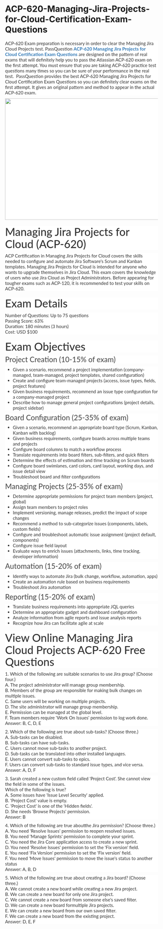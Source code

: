 # ACP-620-Managing-Jira-Projects-for-Cloud-Certification-Exam-Questions
<p>
	<span style="font-size:12px;font-weight:normal;">
	<p style="box-sizing:border-box;margin-top:0px;margin-bottom:10px;color:#333333;font-family:Lato;font-size:15px;white-space:normal;background-color:#FFFFFF;">
		ACP-620 Exam preparation is necessary in order to clear the Managing Jira Cloud Projects test. PassQuestion&nbsp;<span style="box-sizing:border-box;font-weight:700;"><a href="https://www.passquestion.com/acp-620.html" style="box-sizing:border-box;background-color:transparent;color:#337AB7;text-decoration-line:none;">ACP-620 Managing Jira Projects for Cloud Certification Exam Questions</a></span>&nbsp;are designed on the pattern of real exams that will definitely help you to pass the Atlassian ACP-620 exam on the first attempt. You must ensure that you are taking ACP-620 practice test questions many times so you can be sure of your performance in the real test. &nbsp;PassQuestion provides the best ACP-620 Managing Jira Projects for Cloud Certification Exam Questions so you can definitely clear exams on the first attempt. It gives an original pattern and method to appear in the actual ACP-620 exam.&nbsp;
	</p>
	<p style="box-sizing:border-box;margin-top:0px;margin-bottom:10px;color:#333333;font-family:Lato;font-size:15px;white-space:normal;background-color:#FFFFFF;">
		<img alt="" src="https://www.passquestion.com/uploads/pqcom/images/20221108/a89440ffd957ddc199b92e1be56560c8.png" style="box-sizing:border-box;vertical-align:middle;max-width:100%;height:399px;width:600px;" />
	</p>
	<h1 style="box-sizing:border-box;margin:20px 0px 10px;font-size:36px;font-family:Lato;font-weight:500;line-height:1.1;color:#333333;white-space:normal;background-color:#FFFFFF;">
		Managing Jira Projects for Cloud (ACP-620)
	</h1>
	<p style="box-sizing:border-box;margin-top:0px;margin-bottom:10px;color:#333333;font-family:Lato;font-size:15px;white-space:normal;background-color:#FFFFFF;">
		ACP Certification in Managing Jira Projects for Cloud covers the skills needed to configure and automate Jira Software's Scrum and Kanban templates. Managing Jira Projects for Cloud&nbsp;is intended for anyone who wants to upgrade themselves in Jira Cloud. This exam covers the knowledge of users who use Jira Cloud as Project Administrators. Before appearing for tougher exams such as ACP-120, it is recommended to test your skills on ACP-620.
	</p>
	<h1 style="box-sizing:border-box;margin:20px 0px 10px;font-size:36px;font-family:Lato;font-weight:500;line-height:1.1;color:#333333;white-space:normal;background-color:#FFFFFF;">
		Exam Details
	</h1>
	<p style="box-sizing:border-box;margin-top:0px;margin-bottom:10px;color:#333333;font-family:Lato;font-size:15px;white-space:normal;background-color:#FFFFFF;">
		Number of Questions: Up to 75 questions<br style="box-sizing:border-box;" />
Passing Score: 63%<br style="box-sizing:border-box;" />
Duration: 180 minutes (3 hours)<br style="box-sizing:border-box;" />
Cost: USD $100
	</p>
	<h1 style="box-sizing:border-box;margin:20px 0px 10px;font-size:36px;font-family:Lato;font-weight:500;line-height:1.1;color:#333333;white-space:normal;background-color:#FFFFFF;">
		Exam Objectives
	</h1>
	<h3 style="box-sizing:border-box;font-family:Lato;font-weight:500;line-height:1.1;color:#505050;margin-top:0px;margin-bottom:10px;font-size:24px;white-space:normal;background-color:#FFFFFF;">
		Project Creation (10-15% of exam)
	</h3>
	<ul style="box-sizing:border-box;margin-top:0px;margin-bottom:10px;color:#333333;font-family:Lato;font-size:15px;white-space:normal;background-color:#FFFFFF;">
		<li style="box-sizing:border-box;">
			Given a scenario, recommend a project implementation (company-managed, team-managed, project templates, shared configuration)
		</li>
		<li style="box-sizing:border-box;">
			Create and configure team-managed projects (access, issue types, fields, project features)
		</li>
		<li style="box-sizing:border-box;">
			Given business requirements, recommend an issue type configuration for a company-managed project
		</li>
		<li style="box-sizing:border-box;">
			Describe how to manage general project configurations (project details, project sidebar)
		</li>
	</ul>
	<h3 style="box-sizing:border-box;font-family:Lato;font-weight:500;line-height:1.1;color:#505050;margin-top:0px;margin-bottom:10px;font-size:24px;white-space:normal;background-color:#FFFFFF;">
		Board Configuration (25-35% of exam)
	</h3>
	<ul style="box-sizing:border-box;margin-top:0px;margin-bottom:10px;color:#333333;font-family:Lato;font-size:15px;white-space:normal;background-color:#FFFFFF;">
		<li style="box-sizing:border-box;">
			Given a scenario, recommend an appropriate board type (Scrum, Kanban, Kanban with backlog)
		</li>
		<li style="box-sizing:border-box;">
			Given business requirements, configure boards across multiple teams and projects
		</li>
		<li style="box-sizing:border-box;">
			Configure board columns to match a workflow process
		</li>
		<li style="box-sizing:border-box;">
			Translate requirements into board filters, sub-filters, and quick filters
		</li>
		<li style="box-sizing:border-box;">
			Determine the effects of estimation and time tracking on Scrum boards
		</li>
		<li style="box-sizing:border-box;">
			Configure board swimlanes, card colors, card layout, working days, and issue detail view
		</li>
		<li style="box-sizing:border-box;">
			Troubleshoot board and filter configurations
		</li>
	</ul>
	<h3 style="box-sizing:border-box;font-family:Lato;font-weight:500;line-height:1.1;color:#505050;margin-top:0px;margin-bottom:10px;font-size:24px;white-space:normal;background-color:#FFFFFF;">
		Managing Projects (25-35% of exam)
	</h3>
	<ul style="box-sizing:border-box;margin-top:0px;margin-bottom:10px;color:#333333;font-family:Lato;font-size:15px;white-space:normal;background-color:#FFFFFF;">
		<li style="box-sizing:border-box;">
			Determine appropriate permissions for project team members (project, global)
		</li>
		<li style="box-sizing:border-box;">
			Assign team members to project roles
		</li>
		<li style="box-sizing:border-box;">
			Implement versioning, manage releases, predict the impact of scope changes
		</li>
		<li style="box-sizing:border-box;">
			Recommend a method to sub-categorize issues (components, labels, custom fields)
		</li>
		<li style="box-sizing:border-box;">
			Configure and troubleshoot automatic issue assignment (project default, components)
		</li>
		<li style="box-sizing:border-box;">
			Configure issue field layout
		</li>
		<li style="box-sizing:border-box;">
			Evaluate ways to enrich issues (attachments, links, time tracking, developer information)
		</li>
	</ul>
	<h3 style="box-sizing:border-box;font-family:Lato;font-weight:500;line-height:1.1;color:#505050;margin-top:0px;margin-bottom:10px;font-size:24px;white-space:normal;background-color:#FFFFFF;">
		Automation (15-20% of exam)
	</h3>
	<ul style="box-sizing:border-box;margin-top:0px;margin-bottom:10px;color:#333333;font-family:Lato;font-size:15px;white-space:normal;background-color:#FFFFFF;">
		<li style="box-sizing:border-box;">
			Identify ways to automate Jira (bulk change, workflow, automation, apps)
		</li>
		<li style="box-sizing:border-box;">
			Create an automation rule based on business requirements
		</li>
		<li style="box-sizing:border-box;">
			Troubleshoot Jira automation
		</li>
	</ul>
	<h3 style="box-sizing:border-box;font-family:Lato;font-weight:500;line-height:1.1;color:#505050;margin-top:0px;margin-bottom:10px;font-size:24px;white-space:normal;background-color:#FFFFFF;">
		Reporting (15-20% of exam)
	</h3>
	<ul style="box-sizing:border-box;margin-top:0px;margin-bottom:10px;color:#333333;font-family:Lato;font-size:15px;white-space:normal;background-color:#FFFFFF;">
		<li style="box-sizing:border-box;">
			Translate business requirements into appropriate JQL queries
		</li>
		<li style="box-sizing:border-box;">
			Determine an appropriate gadget and dashboard configuration
		</li>
		<li style="box-sizing:border-box;">
			Analyze information from agile reports and issue analysis reports
		</li>
		<li style="box-sizing:border-box;">
			Recognize how Jira can facilitate agile at scale
		</li>
	</ul>
	<h1 style="box-sizing:border-box;margin:20px 0px 10px;font-size:36px;font-family:Lato;font-weight:500;line-height:1.1;color:#333333;white-space:normal;background-color:#FFFFFF;">
		View Online Managing Jira Cloud Projects ACP-620 Free Questions
	</h1>
	<p style="box-sizing:border-box;margin-top:0px;margin-bottom:10px;color:#333333;font-family:Lato;font-size:15px;white-space:normal;background-color:#FFFFFF;">
		1. Which of the following are suitable scenarios to use Jira group? (Choose four.)<br style="box-sizing:border-box;" />
A. The project administrator will manage group membership.<br style="box-sizing:border-box;" />
B. Members of the group are responsible for making bulk changes on multiple issues.<br style="box-sizing:border-box;" />
C. Same users will be working on multiple projects.<br style="box-sizing:border-box;" />
D. The site administrator will manage group membership.<br style="box-sizing:border-box;" />
E. Permission can be managed at the global level.<br style="box-sizing:border-box;" />
F. Team members require 'Work On Issues' permission to log work done.<br style="box-sizing:border-box;" />
Answer: B, C, D, E
	</p>
	<p style="box-sizing:border-box;margin-top:0px;margin-bottom:10px;color:#333333;font-family:Lato;font-size:15px;white-space:normal;background-color:#FFFFFF;">
		2. Which of the following are true about sub-tasks? (Choose three.)<br style="box-sizing:border-box;" />
A. Sub-tasks can be disabled.<br style="box-sizing:border-box;" />
B. Sub-tasks can have sub-tasks.<br style="box-sizing:border-box;" />
C. Users cannot move sub-tasks to another project.<br style="box-sizing:border-box;" />
D. Sub-tasks can be translated into other installed languages.<br style="box-sizing:border-box;" />
E. Users cannot convert sub-tasks to epics.<br style="box-sizing:border-box;" />
F. Users can convert sub-tasks to standard issue types, and vice versa.<br style="box-sizing:border-box;" />
Answer: A, D, F
	</p>
	<p style="box-sizing:border-box;margin-top:0px;margin-bottom:10px;color:#333333;font-family:Lato;font-size:15px;white-space:normal;background-color:#FFFFFF;">
		3. Sarah created a new custom field called 'Project Cost'. She cannot view the field in some of the issues.<br style="box-sizing:border-box;" />
Which of the following is true?<br style="box-sizing:border-box;" />
A. Some issues have 'Issue Level Security' applied.<br style="box-sizing:border-box;" />
B. 'Project Cost' value is empty.<br style="box-sizing:border-box;" />
C. 'Project Cost' is one of the 'Hidden fields'.<br style="box-sizing:border-box;" />
D. She needs 'Browse Projects' permission.<br style="box-sizing:border-box;" />
Answer: B
	</p>
	<p style="box-sizing:border-box;margin-top:0px;margin-bottom:10px;color:#333333;font-family:Lato;font-size:15px;white-space:normal;background-color:#FFFFFF;">
		4. Which of the following are true aboutthe Jira permission? (Choose three.)<br style="box-sizing:border-box;" />
A. You need 'Resolve Issues' permission to reopen resolved issues.<br style="box-sizing:border-box;" />
B. You need 'Manage Sprints' permission to complete your sprint.<br style="box-sizing:border-box;" />
C. You need the Jira Core application access to create a new sprint.<br style="box-sizing:border-box;" />
D. You need 'Resolve Issues' permission to set the 'Fix version' field.<br style="box-sizing:border-box;" />
E. You need 'Fix Version' permission to set the 'Fix version' field.<br style="box-sizing:border-box;" />
F. You need 'Move Issues' permission to move the issue's status to another status<br style="box-sizing:border-box;" />
Answer: A, B, D
	</p>
	<p style="box-sizing:border-box;margin-top:0px;margin-bottom:10px;color:#333333;font-family:Lato;font-size:15px;white-space:normal;background-color:#FFFFFF;">
		5. Which of the following are true about creating a Jira board? (Choose three.)<br style="box-sizing:border-box;" />
A. We cannot create a new board while creating a new Jira project.<br style="box-sizing:border-box;" />
B. We can create a new board for only one Jira project.<br style="box-sizing:border-box;" />
C. We cannot create a new board from someone else's saved filter.<br style="box-sizing:border-box;" />
D. We can create a new board formultiple Jira projects.<br style="box-sizing:border-box;" />
E. We can create a new board from our own saved filter.<br style="box-sizing:border-box;" />
F. We can create a new board from the existing project.<br style="box-sizing:border-box;" />
Answer: D, E, F
	</p>
</span>
</p>
<p>
	<span style="white-space:normal;"></span> 
</p>
